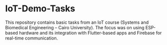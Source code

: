 # IoT-Demo-Tasks

This repository contains basic tasks from an IoT course (Systems and Biomedical Engineering – Cairo University). The focus was on using ESP-based hardware and its integration with Flutter-based apps and Firebase for real-time communication.

